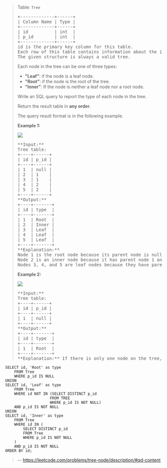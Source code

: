 > Table: `Tree`
> 
> <pre>+-------------+------+
> | Column Name | Type |
> +-------------+------+
> | id          | int  |
> | p_id        | int  |
> +-------------+------+
> id is the primary key column for this table.
> Each row of this table contains information about the id of a node and the id of its parent node in a tree.
> The given structure is always a valid tree.
> </pre>
> 
> Each node in the tree can be one of three types:
> 
> *   **"Leaf"**: if the node is a leaf node.
> *   **"Root"**: if the node is the root of the tree.
> *   **"Inner"**: If the node is neither a leaf node nor a root node.
> 
> Write an SQL query to report the type of each node in the tree.
> 
> Return the result table in **any order**.
> 
> The query result format is in the following example.
> 
> **Example 1:**
> 
> ![](https://assets.leetcode.com/uploads/2021/10/22/tree1.jpg)
> 
> <pre>**Input:** 
> Tree table:
> +----+------+
> | id | p_id |
> +----+------+
> | 1  | null |
> | 2  | 1    |
> | 3  | 1    |
> | 4  | 2    |
> | 5  | 2    |
> +----+------+
> **Output:** 
> +----+-------+
> | id | type  |
> +----+-------+
> | 1  | Root  |
> | 2  | Inner |
> | 3  | Leaf  |
> | 4  | Leaf  |
> | 5  | Leaf  |
> +----+-------+
> **Explanation:** 
> Node 1 is the root node because its parent node is null and it has child nodes 2 and 3.
> Node 2 is an inner node because it has parent node 1 and child node 4 and 5.
> Nodes 3, 4, and 5 are leaf nodes because they have parent nodes and they do not have child nodes.
> </pre>
> 
> **Example 2:**
> 
> ![](https://assets.leetcode.com/uploads/2021/10/22/tree2.jpg)
> 
> <pre>**Input:** 
> Tree table:
> +----+------+
> | id | p_id |
> +----+------+
> | 1  | null |
> +----+------+
> **Output:** 
> +----+-------+
> | id | type  |
> +----+-------+
> | 1  | Root  |
> +----+-------+
> **Explanation:** If there is only one node on the tree, you only need to output its root attributes.</pre>
>
```
SELECT id, 'Root' as type
    FROM Tree
    WHERE p_id IS NULL
UNION
SELECT id, 'Leaf' as type
    FROM Tree
    WHERE id NOT IN (SELECT DISTINCT p_id  
                    FROM TREE
                    WHERE p_id IS NOT NULL)
    AND p_id IS NOT NULL
UNION
SELECT id, 'Inner' as type
    FROM Tree
    WHERE id IN (
        SELECT DISTINCT p_id 
        FROM Tree
        WHERE p_id IS NOT NULL
    ) 
    AND p_id IS NOT NULL 
ORDER BY id;
```
> -- https://leetcode.com/problems/tree-node/description/#qd-content
